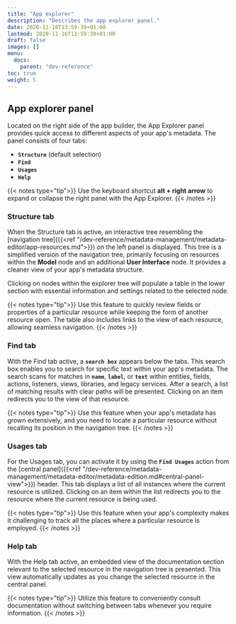 ```yaml
---
title: "App explorer"
description: "Describes the app explorer panel."
date: 2020-11-16T13:59:39+01:00
lastmod: 2020-11-16T13:59:39+01:00
draft: false
images: []
menu:
  docs:
    parent: "dev-reference"
toc: true
weight: 5
---
```


## **App explorer panel**

Located on the right side of the app builder, the App Explorer panel provides quick access to different aspects of your app's metadata. The panel consists of four tabs:

- **`Structure`** (default selection)
- **`Find`**
- **`Usages`**
- **`Help`**

{{< notes type="tip">}}
Use the keyboard shortcut **alt + right arrow** to expand or collapse the right panel with the App Explorer.
{{< /notes >}}

### Structure tab

When the Structure tab is active, an interactive tree resembling the [navigation tree]({{<ref "/dev-reference/metadata-management/metadata-editor/app-resources.md">}}) on the left panel is displayed. This tree is a simplified version of the navigation tree, primarily focusing on resources within the **Model** node and an additional **User Interface** node. It provides a cleaner view of your app's metadata structure.

Clicking on nodes within the explorer tree will populate a table in the lower section with essential information and settings related to the selected node.

{{< notes type="tip">}}
Use this feature to quickly review fields or properties of a particular resource while keeping the form of another resource open. The table also includes links to the view of each resource, allowing seamless navigation.
{{< /notes >}}

### Find tab

With the Find tab active, a **`search box`** appears below the tabs. This search box enables you to search for specific text within your app's metadata. The search scans for matches in **`name`**, **`label`**, or **`text`** within entities, fields, actions, listeners, views, libraries, and legacy services. After a search, a list of matching results with clear paths will be presented. Clicking on an item redirects you to the view of that resource.

{{< notes type="tip">}}
Use this feature when your app's metadata has grown extensively, and you need to locate a particular resource without recalling its position in the navigation tree.
{{< /notes >}}

### Usages tab

For the Usages tab, you can activate it by using the **`Find Usages`** action from the [central panel]({{<ref "/dev-reference/metadata-management/metadata-editor/metadata-edition.md#central-panel-view">}}) header. This tab displays a list of all instances where the current resource is utilized. Clicking on an item within the list redirects you to the resource where the current resource is being used.

{{< notes type="tip">}}
Use this feature when your app's complexity makes it challenging to track all the places where a particular resource is employed.
{{< /notes >}}

### Help tab

With the Help tab active, an embedded view of the documentation section relevant to the selected resource in the navigation tree is presented. This view automatically updates as you change the selected resource in the central panel.

{{< notes type="tip">}}
Utilize this feature to conveniently consult documentation without switching between tabs whenever you require information.
{{< /notes >}}
